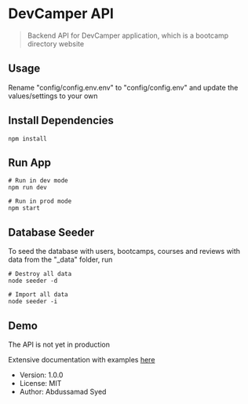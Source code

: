 # DevCamper API

> Backend API for DevCamper application, which is a bootcamp directory website

## Usage

Rename "config/config.env.env" to "config/config.env" and update the values/settings to your own

## Install Dependencies

```
npm install
```

## Run App

```
# Run in dev mode
npm run dev

# Run in prod mode
npm start
```

## Database Seeder

To seed the database with users, bootcamps, courses and reviews with data from the "\_data" folder, run

```
# Destroy all data
node seeder -d

# Import all data
node seeder -i
```

## Demo

The API is not yet in production

Extensive documentation with examples [here](https://documenter.getpostman.com/view/8653947/SzYaVJ28?version=latest)

- Version: 1.0.0
- License: MIT
- Author: Abdussamad Syed
